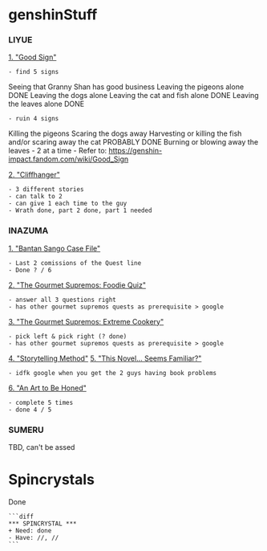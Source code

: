 # genshinStuff </h1>

<h3>LIYUE</h3>

<ins>1. "Good Sign"</ins>

    - find 5 signs
Seeing that Granny Shan has good business
Leaving the pigeons alone DONE
Leaving the dogs alone
Leaving the cat and fish alone DONE
Leaving the leaves alone DONE

    - ruin 4 signs
Killing the pigeons
Scaring the dogs away
Harvesting or killing the fish and/or scaring away the cat PROBABLY DONE
Burning or blowing away the leaves
    - 2 at a time
    - Refer to: https://genshin-impact.fandom.com/wiki/Good_Sign

<ins>2. "Cliffhanger"</ins>

    - 3 different stories
    - can talk to 2
    - can give 1 each time to the guy
    - Wrath done, part 2 done, part 1 needed

<h3>INAZUMA</h3>

<ins>1. "Bantan Sango Case File"</ins>

    - Last 2 comissions of the Quest line
    - Done ? / 6

<ins>2. "The Gourmet Supremos: Foodie Quiz"</ins>

    - answer all 3 questions right
    - has other gourmet supremos quests as prerequisite > google

<ins>3. "The Gourmet Supremos: Extreme Cookery"</ins>

    - pick left & pick right (? done)
    - has other gourmet supremos quests as prerequisite > google

<ins>4. "Storytelling Method"</ins>
<ins>5. "This Novel... Seems Familiar?"</ins>

    - idfk google when you get the 2 guys having book problems

<ins>6. "An Art to Be Honed"</ins>

    - complete 5 times
    - done 4 / 5

<h3>SUMERU</h3>

TBD, can't be assed


# Spincrystals </h1>

Done

~~~
```diff
*** SPINCRYSTAL ***
+ Need: done
- Have: //, //
```
~~~